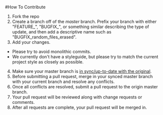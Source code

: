 #How To Contribute

1. Fork the repo
2. Create a branch off of the *master* branch. Prefix your branch with either "FEATURE\_", "BUGFIX\_", or something similar describing the type of update, and then add a descriptive name such as "BUGFIX\_random\_files_erased".
3. Add your changes.
  * Please try to avoid monolithic commits. 
  * We currently don't have a styleguide, but please try to match the current project style as closely as possible.
4. Make sure your master branch is [in sync/up-to-date with the original](https://help.github.com/articles/syncing-a-fork/).
5. Before submitting a pull request, merge in your synced master branch with your current branch and resolve any conflicts.
6. Once all conflicts are resolved, submit a pull request to the origin master branch.
7. Your pull request will be reviewed along with change requests or comments.
8. After all requests are complete, your pull request will be merged in.
